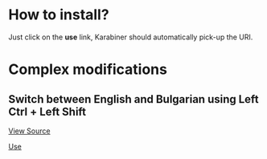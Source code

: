 # How to install?

Just click on the **use** link, Karabiner should automatically pick-up the URI.

# Complex modifications

## Switch between English and Bulgarian using Left Ctrl + Left Shift

[View Source](https://raw.githubusercontent.com//steliyan/karabiner-modifications/modifications/switch-en-bg.json)

[Use](karabiner://karabiner/assets/complex_modifications/import?url=https%3A%2F%2Fgithub.com%2Fsteliyan%2Fkarabiner-modifications%2Fmodifications%2Fswitch-en-bg.json)
